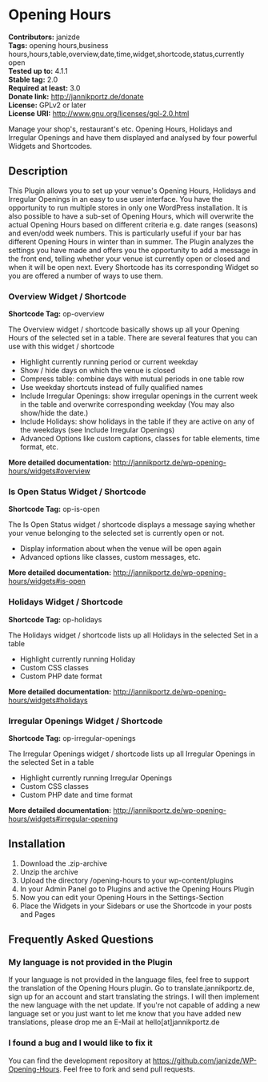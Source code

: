 # Opening Hours #
**Contributors:** janizde  
**Tags:** opening hours,business hours,hours,table,overview,date,time,widget,shortcode,status,currently open  
**Tested up to:** 4.1.1  
**Stable tag:** 2.0  
**Required at least:** 3.0  
**Donate link:** http://jannikportz.de/donate  
**License:** GPLv2 or later  
**License URI:** http://www.gnu.org/licenses/gpl-2.0.html  

Manage your shop's, restaurant's etc. Opening Hours, Holidays and Irregular Openings and have them displayed and analysed by four powerful Widgets and Shortcodes.

## Description ##
This Plugin allows you to set up your venue's Opening Hours, Holidays and Irregular Openings in an easy to use user interface.
You have the opportunity to run multiple stores in only one WordPress installation. It is also possible to have a sub-set of Opening Hours, which will overwrite the actual Opening Hours based on different criteria e.g. date ranges (seasons) and even/odd week numbers. This is particularly useful if your bar has different Opening Hours in winter than in summer.
The Plugin analyzes the settings you have made and offers you the opportunity to add a message in the front end, telling whether your venue ist currently open or closed and when it will be open next.
Every Shortcode has its corresponding Widget so you are offered a number of ways to use them.

### Overview Widget / Shortcode ###

**Shortcode Tag:** op-overview  

The Overview widget / shortcode basically shows up all your Opening Hours of the selected set in a table.
There are several features that you can use with this widget / shortcode

*   Highlight currently running period or current weekday
*   Show / hide days on which the venue is closed
*   Compress table: combine days with mutual periods in one table row
*   Use weekday shortcuts instead of fully qualified names
*   Include Irregular Openings: show irregular openings in the current week in the table and overwrite corresponding weekday (You may also show/hide the date.)
*   Include Holidays: show holidays in the table if they are active on any of the weekdays (see Include Irregular Openings)
*   Advanced Options like custom captions, classes for table elements, time format, etc.

**More detailed documentation:** http://jannikportz.de/wp-opening-hours/widgets#overview  

### Is Open Status Widget / Shortcode ###

**Shortcode Tag:** op-is-open  

The Is Open Status widget / shortcode displays a message saying whether your venue belonging to the selected set is currently open or not.

*   Display information about when the venue will be open again
*   Advanced options like classes, custom messages, etc.

**More detailed documentation:** http://jannikportz.de/wp-opening-hours/widgets#is-open  

### Holidays Widget / Shortcode ###

**Shortcode Tag:** op-holidays  

The Holidays widget / shortcode lists up all Holidays in the selected Set in a table

*   Highlight currently running Holiday
*   Custom CSS classes
*   Custom PHP date format

**More detailed documentation:** http://jannikportz.de/wp-opening-hours/widgets#holidays  

### Irregular Openings Widget / Shortcode ###

**Shortcode Tag:** op-irregular-openings  

The Irregular Openings widget / shortcode lists up all Irregular Openings in the selected Set in a table

*   Highlight currently running Irregular Openings
*   Custom CSS classes
*   Custom PHP date and time format

**More detailed documentation:** http://jannikportz.de/wp-opening-hours/widgets#irregular-opening  

## Installation ##

1. Download the .zip-archive
1. Unzip the archive
1. Upload the directory /opening-hours to your wp-content/plugins
1. In your Admin Panel go to Plugins and active the Opening Hours Plugin
1. Now you can edit your Opening Hours in the Settings-Section
1. Place the Widgets in your Sidebars or use the Shortcode in your posts and Pages

## Frequently Asked Questions ##

### My language is not provided in the Plugin ###

If your language is not provided in the language files, feel free to support the translation of the Opening Hours plugin.
Go to translate.jannikportz.de, sign up for an account and start translating the strings. I will then implement the new language with the net update.
If you're not capable of adding a new language set or you just want to let me know that you have added new translations, please drop me an E-Mail at hello[at]jannikportz.de

### I found a bug and I would like to fix it ###

You can find the development repository at https://github.com/janizde/WP-Opening-Hours. Feel free to fork and send pull requests.